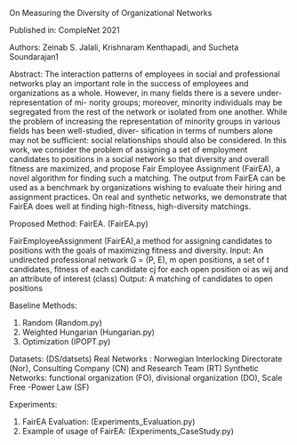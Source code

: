On Measuring the Diversity of Organizational Networks

Published in: CompleNet 2021

Authors: Zeinab S. Jalali, Krishnaram Kenthapadi, and Sucheta Soundarajan1

Abstract: The interaction patterns of employees in social and professional networks play an important role in the success of employees and organizations as a whole. However, in many fields there is a severe under-representation of mi- nority groups; moreover, minority individuals may be segregated from the rest of the network or isolated from one another. While the problem of increasing the representation of minority groups in various fields has been well-studied, diver- sification in terms of numbers alone may not be sufficient: social relationships should also be considered. In this work, we consider the problem of assigning a set of employment candidates to positions in a social network so that diversity and overall fitness are maximized, and propose Fair Employee Assignment (FairEA), a novel algorithm for finding such a matching. The output from FairEA can be used as a benchmark by organizations wishing to evaluate their hiring and assignment practices. On real and synthetic networks, we demonstrate that FairEA does well at finding high-fitness, high-diversity matchings.

Proposed Method: FairEA. (FairEA.py)

FairEmployeeAssignment (FairEA),a method for assigning candidates to positions with the goals of maximizing fitness and diversity.
Input: An undirected professional network G = (P, E), m open positions,  a set of t candidates, fitness of each candidate cj for each open position  oi as wij and an attribute of interest (class)
Output: A matching of candidates to open positions

Baseline Methods:
  1) Random (Random.py)
  2) Weighted Hungarian (Hungarian.py)
  3) Optimization (IPOPT.py)
  
Datasets: (DS/datsets)
  Real Networks : Norwegian Interlocking Directorate (Nor), Consulting Company (CN) and Research Team (RT)
  Synthetic Networks: functional organization (FO), divisional organization (DO), Scale Free -Power Law (SF)

Experiments:
  1) FairEA Evaluation: (Experiments_Evaluation.py)
  2) Example of usage of FairEA:  (Experiments_CaseStudy.py) 
  
